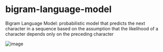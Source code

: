 # bigram-language-model
Bigram Language Model: probabilistic model that predicts the next character in a sequence based on the assumption that the likelihood of a character depends only on the preceding character

![image](https://github.com/IsaacAkintaro/bigram-language-model/assets/44300230/dd056498-bb68-48bd-8101-93805c3c879d)

